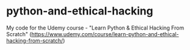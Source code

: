 # python-and-ethical-hacking
My code for the Udemy course - "Learn Python &amp; Ethical Hacking From Scratch" (https://www.udemy.com/course/learn-python-and-ethical-hacking-from-scratch/)

